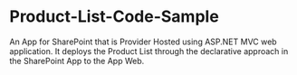 Product-List-Code-Sample
========================

An App for SharePoint that is Provider Hosted using ASP.NET MVC web application. It deploys the Product List through the declarative approach in the SharePoint App to the App Web. 
